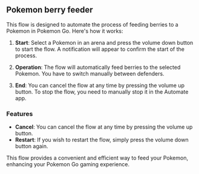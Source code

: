 ## Pokemon berry feeder

This flow is designed to automate the process of feeding berries to a Pokemon in Pokemon Go. Here's how it works:

1. **Start**: Select a Pokemon in an arena and press the volume down button to start the flow. A notification will appear to confirm the start of the process.

2. **Operation**: The flow will automatically feed berries to the selected Pokemon. You have to switch manually between defenders.

3. **End**: You can cancel the flow at any time by pressing the volume up button. To stop the flow, you need to manually stop it in the Automate app.

### Features

- **Cancel**: You can cancel the flow at any time by pressing the volume up button.
- **Restart**: If you wish to restart the flow, simply press the volume down button again.

This flow provides a convenient and efficient way to feed your Pokemon, enhancing your Pokemon Go gaming experience.
